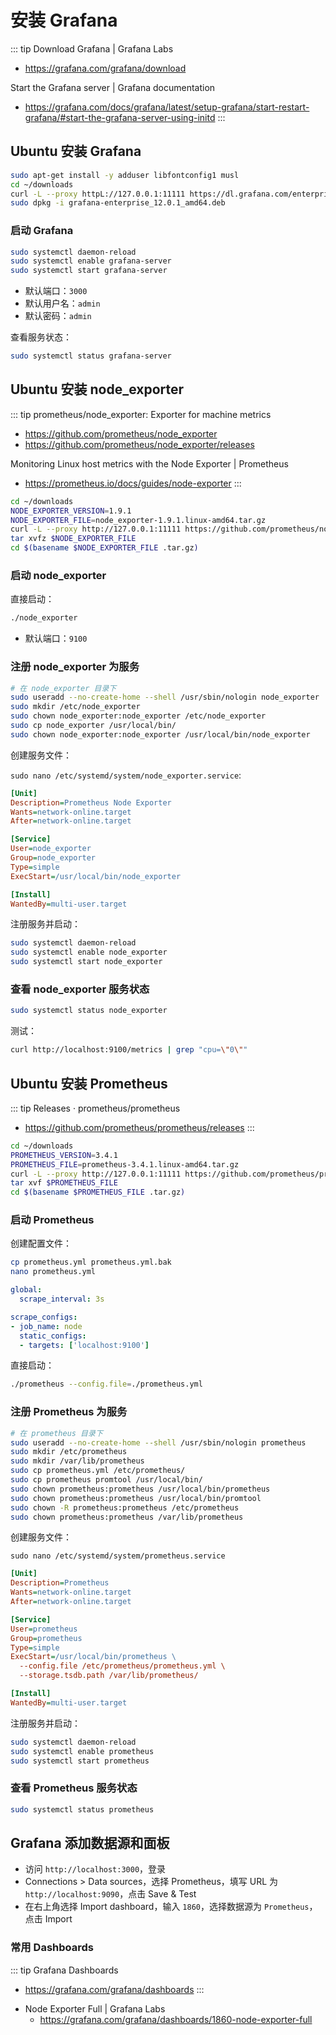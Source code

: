 # 安装 Grafana

::: tip Download Grafana | Grafana Labs
* https://grafana.com/grafana/download

Start the Grafana server | Grafana documentation
* https://grafana.com/docs/grafana/latest/setup-grafana/start-restart-grafana/#start-the-grafana-server-using-initd
:::

## Ubuntu 安装 Grafana

```sh
sudo apt-get install -y adduser libfontconfig1 musl
cd ~/downloads
curl -L --proxy httpL://127.0.0.1:11111 https://dl.grafana.com/enterprise/release/grafana-enterprise_12.0.1_amd64.deb -o grafana-enterprise_12.0.1_amd64.deb
sudo dpkg -i grafana-enterprise_12.0.1_amd64.deb
```

### 启动 Grafana

```sh
sudo systemctl daemon-reload
sudo systemctl enable grafana-server
sudo systemctl start grafana-server
```

- 默认端口：`3000`
- 默认用户名：`admin`
- 默认密码：`admin`


查看服务状态：

```sh
sudo systemctl status grafana-server
```

## Ubuntu 安装 node_exporter

::: tip prometheus/node_exporter: Exporter for machine metrics
* https://github.com/prometheus/node_exporter
* https://github.com/prometheus/node_exporter/releases

Monitoring Linux host metrics with the Node Exporter | Prometheus
* https://prometheus.io/docs/guides/node-exporter
:::

```sh
cd ~/downloads
NODE_EXPORTER_VERSION=1.9.1
NODE_EXPORTER_FILE=node_exporter-1.9.1.linux-amd64.tar.gz
curl -L --proxy http://127.0.0.1:11111 https://github.com/prometheus/node_exporter/releases/download/v$NODE_EXPORTER_VERSION/$NODE_EXPORTER_FILE -o $NODE_EXPORTER_FILE
tar xvfz $NODE_EXPORTER_FILE
cd $(basename $NODE_EXPORTER_FILE .tar.gz)
```

### 启动 node_exporter

直接启动：

```sh
./node_exporter
```

- 默认端口：`9100`


### 注册 node_exporter 为服务

```sh
# 在 node_exporter 目录下
sudo useradd --no-create-home --shell /usr/sbin/nologin node_exporter
sudo mkdir /etc/node_exporter
sudo chown node_exporter:node_exporter /etc/node_exporter
sudo cp node_exporter /usr/local/bin/
sudo chown node_exporter:node_exporter /usr/local/bin/node_exporter
```

创建服务文件：

`sudo nano /etc/systemd/system/node_exporter.service`:

```ini
[Unit]
Description=Prometheus Node Exporter
Wants=network-online.target
After=network-online.target

[Service]
User=node_exporter
Group=node_exporter
Type=simple
ExecStart=/usr/local/bin/node_exporter

[Install]
WantedBy=multi-user.target
```

注册服务并启动：

```sh
sudo systemctl daemon-reload
sudo systemctl enable node_exporter
sudo systemctl start node_exporter
```

### 查看 node_exporter 服务状态

```sh
sudo systemctl status node_exporter
```

测试：

```sh
curl http://localhost:9100/metrics | grep "cpu=\"0\""
```

## Ubuntu 安装 Prometheus

::: tip Releases · prometheus/prometheus
* https://github.com/prometheus/prometheus/releases
:::

```sh
cd ~/downloads
PROMETHEUS_VERSION=3.4.1
PROMETHEUS_FILE=prometheus-3.4.1.linux-amd64.tar.gz
curl -L --proxy http://127.0.0.1:11111 https://github.com/prometheus/prometheus/releases/download/v$PROMETHEUS_VERSION/$PROMETHEUS_FILE -o $PROMETHEUS_FILE
tar xvf $PROMETHEUS_FILE
cd $(basename $PROMETHEUS_FILE .tar.gz)
```

### 启动 Prometheus

创建配置文件：

```sh
cp prometheus.yml prometheus.yml.bak
nano prometheus.yml
```

```yaml
global:
  scrape_interval: 3s

scrape_configs:
- job_name: node
  static_configs:
  - targets: ['localhost:9100']
```

直接启动：

```sh
./prometheus --config.file=./prometheus.yml
```

### 注册 Prometheus 为服务

```sh
# 在 prometheus 目录下
sudo useradd --no-create-home --shell /usr/sbin/nologin prometheus
sudo mkdir /etc/prometheus
sudo mkdir /var/lib/prometheus
sudo cp prometheus.yml /etc/prometheus/
sudo cp prometheus promtool /usr/local/bin/
sudo chown prometheus:prometheus /usr/local/bin/prometheus
sudo chown prometheus:prometheus /usr/local/bin/promtool
sudo chown -R prometheus:prometheus /etc/prometheus
sudo chown prometheus:prometheus /var/lib/prometheus
```

创建服务文件：

`sudo nano /etc/systemd/system/prometheus.service`

```ini
[Unit]
Description=Prometheus
Wants=network-online.target
After=network-online.target

[Service]
User=prometheus
Group=prometheus
Type=simple
ExecStart=/usr/local/bin/prometheus \
  --config.file /etc/prometheus/prometheus.yml \
  --storage.tsdb.path /var/lib/prometheus/

[Install]
WantedBy=multi-user.target
```

注册服务并启动：

```sh
sudo systemctl daemon-reload
sudo systemctl enable prometheus
sudo systemctl start prometheus
```

### 查看 Prometheus 服务状态

```sh
sudo systemctl status prometheus
```

## Grafana 添加数据源和面板

- 访问 `http://localhost:3000`，登录
- Connections > Data sources，选择 Prometheus，填写 URL 为 `http://localhost:9090`，点击 Save & Test
- 在右上角选择 Import dashboard，输入 `1860`，选择数据源为 `Prometheus`，点击 Import

### 常用 Dashboards
::: tip Grafana Dashboards
- https://grafana.com/grafana/dashboards
:::

* Node Exporter Full | Grafana Labs
  * https://grafana.com/grafana/dashboards/1860-node-exporter-full